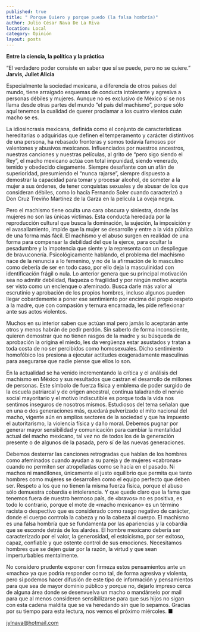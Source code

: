 ```yaml
---
published: true
title: " Porque Quiero y porque puedo (la falsa hombría)"
author: Julio César Nava De La Riva
location: Local
category: Opinión
layout: posts
---
```


**Entre la ciencia, la política y la práctica**

“El verdadero poder consiste en saber que sí se puede, pero no se quiere.”
**Jarvis, Juliet Alicia**

Especialmente la sociedad mexicana, a diferencia de otros países del mundo, tiene arraigado esquemas de conducta intolerante y agresiva a personas débiles y mujeres. Aunque no es exclusivo de México sí se nos llama desde otras partes del mundo “el país del machismo”, porque sólo aquí tenemos la cualidad de querer proclamar a los cuatro vientos cuán macho se es.

La idiosincrasia mexicana, definida como el conjunto de características hereditarias o adquiridas que definen el temperamento y carácter distintivos de una persona, ha rebasado fronteras y somos todavía famosos por valentones y abusivos mexicanos.
Influenciados por nuestros ancestros, nuestras canciones y nuestras películas, al grito de “pero sigo siendo el Rey”, el macho mexicano actúa con total impunidad, siendo venerado, temido y obedecido ciegamente. Siempre desafiante con un afán de superioridad, presumiendo el “nunca rajarse”, siempre dispuesto a demostrar la capacidad para tomar y procesar alcohol, de someter a la mujer a sus órdenes, de tener conquistas sexuales y de abusar de los que consideran débiles, como lo hacía Fernando Soler cuando caracterizó a Don Cruz Treviño Martínez de la Garza en la película La oveja negra.

Pero el machismo tiene oculta una cara obscura y siniestra, donde las mujeres no son las únicas víctimas. Esta conducta heredada por la reproducción cultural que busca la dominación, la sujeción, la imposición y el avasallamiento, impide que la mujer se desarrolle y entre a la vida pública de una forma más fácil. El machismo y el abuso surgen en realidad de una forma para compensar la debilidad del que la ejerce, para ocultar la pesadumbre y la impotencia que siente y la representa con un despliegue de bravuconería. Psicológicamente hablando, el problema del machismo nace de la renuncia a lo femenino, y no de la afirmación de lo masculino como debería de ser en todo caso, por ello deja la masculinidad con identificación frágil o nula. Lo anterior genera que su principal motivación sea no admitir debilidad, flaqueza o fragilidad y por ningún motivo acepta ser visto como un enclenque o afeminado. Busca darle más valor al escrutinio y aprobación de los propios hombres, incluso algunos pueden llegar cobardemente a poner ese sentimiento por encima del propio respeto a la madre, que con compasión y ternura encarnada, les pide reflexionar ante sus actos
violentos. 

Muchos en su interior saben que actúan mal pero jamás lo aceptarán ante otros y menos habrán de pedir perdón. Sin saberlo de forma inconsciente, quieren demostrar que no tienen rasgos de la madre y su búsqueda de aprobación la origina el miedo, les da vergüenza estar asustados y tratan a toda costa de no ser percibidos como homosexuales. Dicho sentimiento homofóbico los presiona a ejecutar actitudes exageradamente masculinas para asegurarse que nadie piense que ellos lo son.

En la actualidad se ha venido incrementando la crítica y el análisis del machismo en México y sus resultados que castran el desarrollo de millones de personas. Este símbolo de fuerza física y emblema de poder surgido de la escuela patriarcal y de origen ancestral, continua taladrando el nervio social mayoritario y el motivo indiscutible es porque toda la vida nos sentimos inseguros de nosotros mismos. Estudiosos del tema señalan que en una o dos generaciones más, quedará pulverizado el mito nacional del macho, vigente aún en amplios sectores de la sociedad y que ha impuesto el autoritarismo, la violencia física y daño moral.
Debemos pugnar por generar mayor sensibilidad y comunicación para cambiar la mentalidad actual del macho mexicano, tal vez no de todos los de la generación presente o de algunos de la pasada, pero sí de las nuevas generaciones.

Debemos desterrar las canciones retrogradas que hablan de los hombres como afeminados cuando ayudan a su pareja y de mujeres «cabronas» cuando no permiten ser atropelladas como se hacía en el pasado. Ni machos ni mandilones, únicamente el justo equilibrio que permita que tanto hombres como mujeres se desarrollen como el equipo perfecto que deben ser. Respeto a los que no tienen la misma fuerza física, porque el abuso sólo demuestra cobardía e intolerancia. Y que quede claro que la fama que tenemos fuera de nuestro hermoso país, de «bravos» no es positiva, es todo lo contrario, porque el mote de «macho mexicano» es un término racista o despectivo que es considerado como rasgo negativo de carácter, donde el cuerpo controla la cabeza y no la cabeza al cuerpo. El machismo es una falsa hombría que se fundamenta por las apariencias y la cobardía que se esconde detrás de los alardes. El hombre mexicano debería ser caracterizado por el valor, la generosidad, el estoicismo, por ser exitoso, capaz, confiable y que ostente control de sus emociones. Necesitamos hombres que se dejen guiar por la razón, la virtud y que sean imperturbables mentalmente.

No considero prudente exponer con firmeza estos pensamientos ante un «macho» ya que podría responder como tal, de forma agresiva y violenta, pero si podemos hacer difusión de este tipo de información y pensamientos para que sea de mayor dominio público y porque no, dejarlo impreso cerca de alguna área donde se desenvuelva un macho o mandárselo por mail para que al menos consideren sensibilizarse para que sus hijos no sigan con esta cadena maldita que se va heredando sin que lo sepamos. Gracias por su tiempo para esta lectura, nos vemos el próximo miércoles. ■

jylnava@hotmail.com
